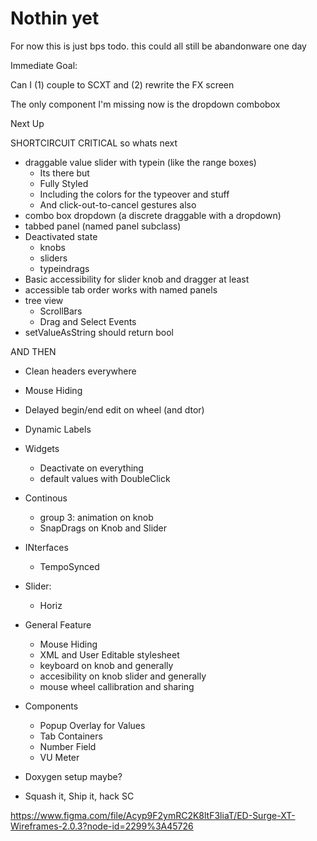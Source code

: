 # Nothin yet

For now this is just bps todo. this could all still be abandonware one day

Immediate Goal:

Can I
(1) couple to SCXT and
(2) rewrite the FX screen

The only component I'm missing now is the dropdown combobox

Next Up

SHORTCIRCUIT CRITICAL so whats next

- draggable value slider with typein (like the range boxes)
    - Its there but
    - Fully Styled
    - Including the colors for the typeover and stuff
    - And click-out-to-cancel gestures also
- combo box dropdown (a discrete draggable with a dropdown)
- tabbed panel (named panel subclass)
- Deactivated state
    - knobs
    - sliders
    - typeindrags
- Basic accessibility for slider knob and dragger at least
- accessible tab order works with named panels
- tree view
    - ScrollBars
    - Drag and Select Events
- setValueAsString should return bool

AND THEN

- Clean headers everywhere
- Mouse Hiding
- Delayed begin/end edit on wheel (and dtor)
- Dynamic Labels

- Widgets
    - Deactivate on everything
    - default values with DoubleClick

- Continous
    - group 3: animation on knob
    - SnapDrags on Knob and Slider
- INterfaces
    - TempoSynced
- Slider:
    - Horiz
- General Feature
    - Mouse Hiding
    - XML and User Editable stylesheet
    - keyboard on knob and generally
    - accesibility on knob slider and generally
    - mouse wheel callibration and sharing

- Components
    - Popup Overlay for Values
    - Tab Containers
    - Number Field
    - VU Meter
- Doxygen setup maybe?

- Squash it, Ship it, hack SC

https://www.figma.com/file/Acyp9F2ymRC2K8ltF3liaT/ED-Surge-XT-Wireframes-2.0.3?node-id=2299%3A45726

